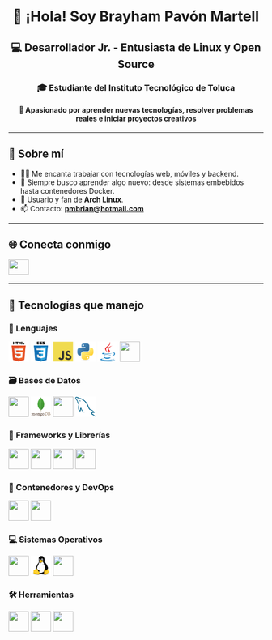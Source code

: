 <h1 align="center">👋 ¡Hola! Soy Brayham Pavón Martell</h1>
<h2 align="center">💻 Desarrollador Jr. - Entusiasta de Linux y Open Source</h2>

<h3 align="center">🎓 Estudiante del Instituto Tecnológico de Toluca</h3>
<h4 align="center">📘 Apasionado por aprender nuevas tecnologías, resolver problemas reales e iniciar proyectos creativos</h4>

---

## 🚀 Sobre mí
- 👨‍💻 Me encanta trabajar con tecnologías web, móviles y backend.
- 🧠 Siempre busco aprender algo nuevo: desde sistemas embebidos hasta contenedores Docker.
- 🐧 Usuario y fan de **Arch Linux**.
- 📫 Contacto: **pmbrian@hotmail.com**

---

## 🌐 Conecta conmigo
<p align="left">
  <a href="https://www.linkedin.com/in/brayham-pav%C3%B3n-martell-183a5b28a/" target="_blank">
    <img src="https://raw.githubusercontent.com/rahuldkjain/github-profile-readme-generator/master/src/images/icons/Social/linked-in-alt.svg" height="30" width="40"/>
  </a>
</p>

---

## 🧠 Tecnologías que manejo

### 🧾 Lenguajes
<p align="left">
  <img src="https://raw.githubusercontent.com/devicons/devicon/master/icons/html5/html5-original-wordmark.svg" width="40" height="40"/>
  <img src="https://raw.githubusercontent.com/devicons/devicon/master/icons/css3/css3-original-wordmark.svg" width="40" height="40"/>
  <img src="https://raw.githubusercontent.com/devicons/devicon/master/icons/javascript/javascript-original.svg" width="40" height="40"/>
  <img src="https://raw.githubusercontent.com/devicons/devicon/master/icons/python/python-original.svg" width="40" height="40"/>
  <img src="https://raw.githubusercontent.com/devicons/devicon/master/icons/java/java-original.svg" width="40" height="40"/>
  <img src="https://www.vectorlogo.zone/logos/dartlang/dartlang-icon.svg" width="40" height="40"/>
</p>

### 🗃️ Bases de Datos
<p align="left">
  <img src="https://www.vectorlogo.zone/logos/mariadb/mariadb-icon.svg" width="40" height="40"/>
  <img src="https://raw.githubusercontent.com/devicons/devicon/master/icons/mongodb/mongodb-original-wordmark.svg" width="40" height="40"/>
  <img src="https://www.vectorlogo.zone/logos/sqlite/sqlite-icon.svg" width="40" height="40"/>
  <img src="https://raw.githubusercontent.com/devicons/devicon/master/icons/mysql/mysql-original.svg" width="40" height="40"/>
</p>

### 🧰 Frameworks y Librerías
<p align="left">
  <img src="https://www.vectorlogo.zone/logos/angular/angular-icon.svg" width="40" height="40"/>
  <img src="https://www.vectorlogo.zone/logos/reactjs/reactjs-icon.svg" width="40" height="40"/>
  <img src="https://www.vectorlogo.zone/logos/flutterio/flutterio-icon.svg" width="40" height="40"/>
  <img src="https://www.vectorlogo.zone/logos/laravel/laravel-icon.svg" width="40" height="40"/>
</p>

### 🐳 Contenedores y DevOps
<p align="left">
  <img src="https://www.vectorlogo.zone/logos/docker/docker-icon.svg" width="40" height="40"/>
  <img src="https://www.vectorlogo.zone/logos/git-scm/git-scm-icon.svg" width="40" height="40"/>
</p>

### 💻 Sistemas Operativos
<p align="left">
  <img src="https://www.vectorlogo.zone/logos/archlinux/archlinux-icon.svg" width="40" height="40"/>
  <img src="https://raw.githubusercontent.com/devicons/devicon/master/icons/linux/linux-original.svg" width="40" height="40"/>
  <img src="https://cdn-icons-png.freepik.com/256/888/888882.png" width="40" height="40"/>
</p>

### 🛠 Herramientas
<p align="left">
  <img src="https://cdn.worldvectorlogo.com/logos/arduino-1.svg" width="40" height="40"/>
  <img src="https://www.vectorlogo.zone/logos/figma/figma-icon.svg" width="40" height="40"/>
  <img src="https://www.vectorlogo.zone/logos/jupyter/jupyter-icon.svg" width="40" height="40"/>
</p>

